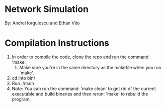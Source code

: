 # Network Simulation

By: Andrei Iorgulescu and Ethan Vito

# Compilation Instructions

1. In order to compile the code, clone the repo and run the command: 'make'.
   1. Make sure you're in the same directory as the makefile when you run 'make'.
2. cd into bin/
3. Run ./main
4. Note: You can run the command: 'make clean' to get rid of the current executable and build binaries and then rerun: 'make' to rebuild the program.

